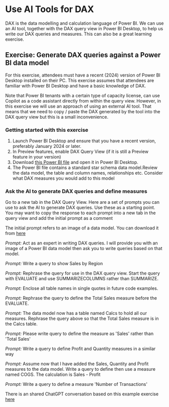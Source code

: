 # Use AI Tools for DAX

DAX is the data modelling and calculation language of Power BI.  We can use an AI tool, together with the DAX query view in Power BI Desktop, to help us write our DAX queries and measures.  This can also be a great learning exercise.  

## Exercise: Generate DAX queries against a Power BI data model

For this exercise, attendees must have a recent (2024) version of Power BI Desktop installed on their PC.  This exercise assumes that attendees are familiar with Power BI Desktop and have a basic knowledge of DAX.  

Note that Power BI tenants with a certain type of capacity license, can use Copilot as a code assistant directly from within the query view. However, in this exercise we will  use an approach of using an external AI tool.  That  means that we need to copy / paste the DAX generated by the tool into the DAX query view but this is a small inconvenience.

### Getting started with this exercise

1. Launch Power BI Desktop and ensure that you have a recent version, preferably January 2024 or later.
1. In Preview features, enable DAX Query View (if it is still a Preview feature in your version)
1. Download [this Power BI file](./Resources/Superstore%20Data%20Model%20Only.pbix) and open it in Power BI Desktop.    
1. The Power BI file contains a standard star schema data model.Review the data model, the table and column names, relationships etc.  Consider what DAX measures you would add to this model

### Ask the AI to generate DAX queries and define measures

Go to a new tab in the DAX Query View.  Here are a set of prompts you can use to ask the AI to generate DAX queries.  Use these as a starting point.  You may want to copy the response to each prompt into a new tab in the query view and add the initial prompt as a comment

The initial prompt refers to an image of a data model.  You can download it from [here](./Resources/Power%20BI%20Superstore%20Data%20Model.png)

_Prompt:_
Act as an expert in writing DAX queries.  I will provide you with an image of a Power BI data model then ask you to write queries based on that model.

_Prompt:_
Write a query to show Sales by Region

_Prompt:_
Rephrase the query for use in the DAX query view.  Start the query with EVALUATE and use SUMMARIZECOLUMNS rather than SUMMARIZE.

_Prompt:_
Enclose all table names in single quotes in future code examples.

_Prompt:_
Rephrase the query to define the Total Sales measure before the EVALUATE.

_Prompt:_
The data model now has a table named Calcs to hold all our measures.  Rephrase the query above so that the Total Sales measure is in the Calcs table.

_Prompt:_
Please write query to define the measure as 'Sales' rather than 'Total Sales'

_Prompt:_
Write a query to define Profit and Quantity measures in a similar way

_Prompt:_
Assume now that I have added the Sales, Quantity and Profit measures to the data model. Write a query to define then use a measure named COGS.  The calculation is Sales - Profit

_Prompt:_
Write a query to define a measure 'Number of Transactions'


There is an shared ChatGPT conversation based on this example exercise [here](https://chatgpt.com/c/3ee39673-5e94-4ca5-a593-4cd6900a1be8)












